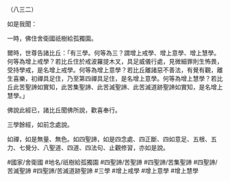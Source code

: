 （八三二）

如是我聞：

一時，佛住舍衛國祇樹給孤獨園。

爾時，世尊告諸比丘：「有三學。何等為三？謂增上戒學、增上意學、增上慧學。何等為增上戒學？若比丘住於戒波羅提木叉，具足威儀行處，見微細罪則生怖畏，受持學戒，是名增上戒學。何等為增上意學？若比丘離諸惡不善法，有覺有觀，離生喜樂，初禪具足住，乃至第四禪具足住，是名增上意學。何等為增上慧學？若比丘此苦聖諦如實知，此苦集聖諦、此苦滅聖諦、此苦滅道跡聖諦如實知，是名增上慧學。」

佛說此經已，諸比丘聞佛所說，歡喜奉行。

三學餘經，如前念處說。

如禪，如是無量、無色。如四聖諦，如是四念處、四正斷、四如意足、五根、五力、七覺分、八聖道、四道、四法句、止觀修習，亦如是說。

#國家/舍衛國
#地名/祇樹給孤獨園
#四聖諦/苦聖諦
#四聖諦/苦集聖諦
#四聖諦/苦滅聖諦
#四聖諦/苦滅道跡聖諦
#三學
#增上戒學
#增上意學
#增上慧學
